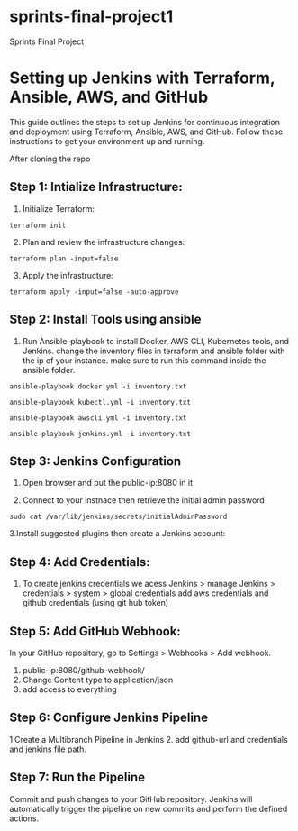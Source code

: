 # sprints-final-project1

Sprints Final Project
# Setting up Jenkins with Terraform, Ansible, AWS, and GitHub

This guide outlines the steps to set up Jenkins for continuous integration and deployment using Terraform, Ansible, AWS, and GitHub. Follow these instructions to get your environment up and running.

After cloning the repo

## Step 1: Intialize Infrastructure:

1. Initialize Terraform:
```shell
terraform init
```
2. Plan and review the infrastructure changes:
 
```shell
terraform plan -input=false
```
3. Apply the infrastructure:
   
```shell
terraform apply -input=false -auto-approve
```
## Step 2: Install Tools using ansible

1. Run Ansible-playbook to install Docker, AWS CLI, Kubernetes tools, and Jenkins.
   change the inventory files in terraform and ansible folder with the ip of your instance.
   make sure to run this command inside the ansible folder.
   
```shell
ansible-playbook docker.yml -i inventory.txt
```
```shell
ansible-playbook kubectl.yml -i inventory.txt
```
```shell
ansible-playbook awscli.yml -i inventory.txt
```
```shell
ansible-playbook jenkins.yml -i inventory.txt
```

## Step 3: Jenkins Configuration 

1. Open browser and put the public-ip:8080 in it

2. Connect to your instnace then retrieve the initial admin password

```shell
sudo cat /var/lib/jenkins/secrets/initialAdminPassword
```
3.Install suggested plugins then create a Jenkins  account:


## Step 4: Add Credentials:

1. To create jenkins credentials we acess Jenkins > manage Jenkins > credentials > system > global credentials 
   add aws credentials and github credentials (using git hub token)


## Step 5: Add GitHub Webhook:

In your GitHub repository, go to Settings > Webhooks > Add webhook.

1. public-ip:8080/github-webhook/
2. Change Content type to application/json
3. add access to everything


## Step 6: Configure Jenkins Pipeline

1.Create a Multibranch Pipeline in Jenkins
2. add github-url and credentials and jenkins file path.


## Step 7: Run the Pipeline
Commit and push changes to your GitHub repository.
Jenkins will automatically trigger the pipeline on new commits and perform the defined actions.

   
